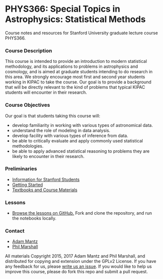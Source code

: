 # PHYS366: Special Topics in Astrophysics: Statistical Methods

Course notes and resources for Stanford University graduate lecture course PHYS366.

### Course Description

This course is intended to provide an introduction to modern
statistical methodology, and its applications to problems in
astrophysics and cosmology, and is aimed at graduate students
intending to do research in this area. We
strongly encourage most first and second year students working in
KIPAC to take the course.  Our goal is to provide a background that
will be directly relevant to the kind of problems that typical KIPAC
students will encounter in their research.

### Course Objectives

Our goal is that students taking this course will:
* develop familiarity in working with various types of astronomical data.
* understand the role of modeling in data analysis.
* develop facility with various types of inference from data.
* be able to critically evaluate and apply commonly used statistical methodologies.
* be able to apply advanced statistical reasoning to problems they are likely to encounter in their research.

### Preliminaries

* [Information for Stanford Students](https://github.com/KIPAC/StatisticalMethods/blob/master/doc/Stanford.md)
* [Getting Started](https://github.com/KIPAC/StatisticalMethods/blob/master/doc/GettingStarted.md)
* [Textbooks and Course Materials](https://github.com/KIPAC/StatisticalMethods/blob/master/doc/Textbooks.md)


### Lessons

<!--
* **[Work through the lessons online.](http://mybinder.org/repo/KIPAC/StatisticalMethods)** [![Binder](http://mybinder.org/badge.svg)](http://mybinder.org/repo/KIPAC/StatisticalMethods)  
Getting the course notebooks online at `binder` can take a few minutes - and if you don't see the content you were expecting, that might be because the `binder` copy of the repo needs updating. You can do that yourself by re-entering `KIPAC/StatisticalMethods` in the form at [mybinder.org](http://mybinder.org), checking `requirements.txt` and then clicking "make my binder." The status of the most recent binder build can be viewed [here](http://mybinder.org/repo/KIPAC/StatisticalMethods/status). 
-->

* [Browse the lessons on GitHub.](https://github.com/KIPAC/StatisticalMethods/blob/master/index.ipynb) Fork and clone the repository, and run the notebooks locally.


### Contact

* [Adam Mantz](https://github.com/KIPAC/StatisticalMethods/issues/new?body=@abmantz)
* [Phil Marshall](https://github.com/KIPAC/StatisticalMethods/issues/new?body=@drphilmarshall)


All materials Copyright 2015, 2017 Adam Mantz and Phil Marshall, and distributed for copying and extension under the GPLv2 License. If you have any feedback for us, please [write us an issue](https://github.com/KIPAC/StatisticalMethods/issues). If you would like to help us improve this course, please do fork this repo and submit a pull request.
